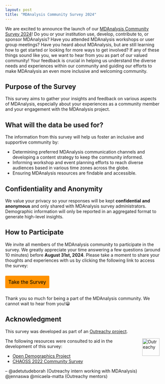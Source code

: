 ```yaml
---
layout: post
title: "MDAnalysis Community Survey 2024"
---
```


We are excited to announce the launch of our [MDAnalysis Community Survey 2024](https://docs.google.com/forms/d/e/1FAIpQLSeTn6zIm-LIry7aRJ0IF_r_B4m4E0ddUEVIHxXGD-H3n-nOiQ/viewform?usp=sf_link)! Do you or your institution use, develop, contribute to, or sponsor MDAnalysis? Have you attended MDAnalysis workshops or user group meetings? Have you heard about MDAnalysis, but are still learning how to get started or looking for more ways to get involved? If any of these things sound like you, we want to hear from you as part of our valued community! Your feedback is crucial in helping us understand the diverse needs and experiences within our community and guiding our efforts to make MDAnalysis an even more inclusive and welcoming community.

## Purpose of the Survey

This survey aims to gather your insights and feedback on various aspects of MDAnalysis, especially about your experiences as a community member and your engagement with the MDAnalysis project. 

## What will the data be used for?

The information from this survey will help us foster an inclusive and supportive community by:

- Determining preferred MDAnalysis communication channels and developing a content strategy to keep the community informed.
- Informing workshop and event planning efforts to reach diverse audiences based in various time zones across the globe.
- Ensuring MDAnalysis resources are findable and accessible.

## Confidentiality and Anonymity

We value your privacy so your responses will be kept **confidential and anonymous** and only shared with MDAnalysis survey administrators. Demographic information will only be reported in an aggregated format to generate high-level insights.

## How to Participate

We invite all members of the MDAnalysis community to participate in the survey. We greatly appreciate your time answering a few questions (around 10 minutes) before **August 31st, 2024**. Please take a moment to share your thoughts and experiences with us by clicking the following link to access the survey:

<a href="https://docs.google.com/forms/d/e/1FAIpQLSeTn6zIm-LIry7aRJ0IF_r_B4m4E0ddUEVIHxXGD-H3n-nOiQ/viewform?usp=sf_link" target="_blank" style="background:#FF9200;padding:10px;margin:10px 0px;text-align:center;text-decoration:none;font-size:12pt;color:#000000;display:inline-block;border-radius:3px">Take the Survey</a>

Thank you so much for being a part of the MDAnalysis community. We cannot wait to hear from you!😀

## Acknowledgment

This survey was developed as part of an [Outreachy project](https://www.mdanalysis.org/2024/05/27/gsoc-outreachy-students/#adetutu-oluwasanmi-develop-a-communications-strategy-for-a-growing-mdanalysis-user-and-contributor-base).

<a href="https://www.outreachy.org/"><img
    src="{{ site.baseurl }}{{ site.images }}/Outreachy-logo.svg"
    title="Outreachy" alt="Outreachy"
    style="display: inline; float: right; height: 4em; margin: 0 0.5em" /></a>
The following resources were consulted to aid in the development of this survey:
- [Open Demographics Project](https://nikkistevens.com/open-demographics/index.html)
- [CHAOSS 2022 Community Survey](https://chaoss.community/gathering-dei-feedback-from-your-open-source-community%EF%BF%BC/)

–  @adetutudeborah (Outreachy intern working with MDAnalysis) @jennaswa @micaela-matta (Outreachy mentors)
